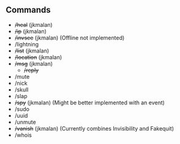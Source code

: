 Commands
------------

* ~~/heal~~ (jkmalan)
* ~~/ip~~ (jkmalan)
* ~~/invsee~~ (jkmalan) (Offline not implemented)
* /lightning
* ~~/list~~ (jkmalan)
* ~~/location~~ (jkmalan)
* ~~/msg~~ (jkmalan)
  * ~~/reply~~
* /mute
* /nick
* /skull
* /slap
* ~~/spy~~ (jkmalan) (Might be better implemented with an event)
* /sudo
* /uuid
* /unmute
* ~~/vanish~~ (jkmalan) (Currently combines Invisibility and Fakequit)
* /whois